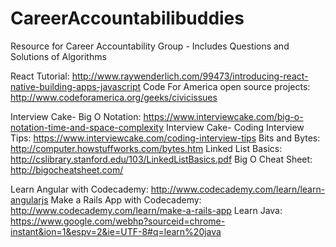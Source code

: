 # CareerAccountabilibuddies
Resource for Career Accountability Group - Includes Questions and Solutions of Algorithms


React Tutorial: http://www.raywenderlich.com/99473/introducing-react-native-building-apps-javascript 
Code For America open source projects: http://www.codeforamerica.org/geeks/civicissues


Interview Cake- Big O Notation: https://www.interviewcake.com/big-o-notation-time-and-space-complexity
Interview Cake- Coding Interview Tips: https://www.interviewcake.com/coding-interview-tips
Bits and Bytes: http://computer.howstuffworks.com/bytes.htm
Linked List Basics: http://cslibrary.stanford.edu/103/LinkedListBasics.pdf
Big O Cheat Sheet: http://bigocheatsheet.com/

Learn Angular with Codecademy: http://www.codecademy.com/learn/learn-angularjs
Make a Rails App with Codecademy: http://www.codecademy.com/learn/make-a-rails-app
Learn Java: https://www.google.com/webhp?sourceid=chrome-instant&ion=1&espv=2&ie=UTF-8#q=learn%20java

